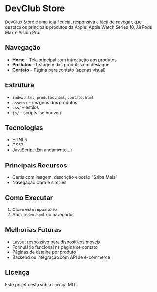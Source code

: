 # DevClub Store

DevClub Store é uma loja fictícia, responsiva e fácil de navegar, que destaca os principais produtos da Apple: Apple Watch Series 10, AirPods Max e Vision Pro.

## Navegação
- **Home** – Tela principal com introdução aos produtos  
- **Produtos** – Listagem dos produtos em destaque  
- **Contato** – Página para contato (apenas visual)

## Estrutura
- `index.html`, `produtos.html`, `contato.html`  
- `assets/` – imagens dos produtos  
- `css/` – estilos  
- `js/` – scripts (se houver)

## Tecnologias
- HTML5  
- CSS3  
- JavaScript (Em andamento...)

## Principais Recursos
- Cards com imagem, descrição e botão “Saiba Mais”  
- Navegação clara e simples

## Como Executar
1. Clone este repositório  
2. Abra `index.html` no navegador

## Melhorias Futuras
- Layout responsivo para dispositivos móveis  
- Formulário funcional na página de contato  
- Páginas de detalhe por produto  
- Backend ou integração com API de e-commerce

## Licença
Este projeto está sob a licença MIT.
